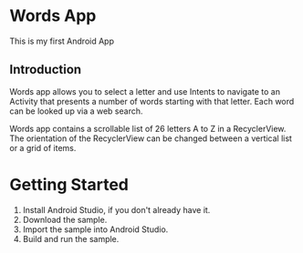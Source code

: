 # Words App

This is my first Android App


## Introduction
Words app allows you to select a letter and use Intents to navigate to an Activity that
presents a number of words starting with that letter. Each word can be looked up via a web search.

Words app contains a scrollable list of 26 letters A to Z in a RecyclerView. The orientation
of the RecyclerView can be changed between a vertical list or a grid of items.


# Getting Started
1. Install Android Studio, if you don't already have it.
2. Download the sample.
3. Import the sample into Android Studio.
4. Build and run the sample.
